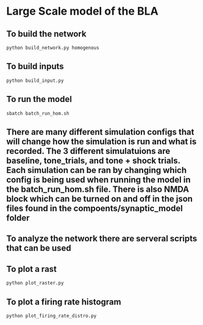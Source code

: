 # Large Scale model of the BLA 

## To build the network
```
python build_network.py homogenous
```

## To build inputs
```
python build_input.py
```

## To run the model
```
sbatch batch_run_hom.sh
```

## There are many different simulation configs that will change how the simulation is run and what is recorded. The 3 different simulatuions are baseline, tone_trials, and tone + shock trials. Each simulation can be ran by changing which config is being used when running the model in the batch_run_hom.sh file. There is also NMDA block which can be turned on and off in the json files found in the compoents/synaptic_model folder


## To analyze the network there are serveral scripts that can be used

## To plot a rast 
```
python plot_raster.py
```

## To plot a firing rate histogram
```
python plot_firing_rate_distro.py
```


